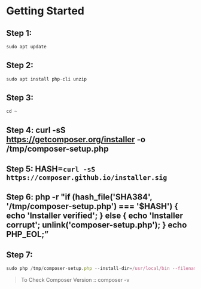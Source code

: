 # Getting Started
## Step 1:

```javascript 
sudo apt update
````

## Step 2: 

```javascript 
sudo apt install php-cli unzip
````

## Step 3:

```javascript 
cd ~
````

## Step 4: curl -sS https://getcomposer.org/installer -o /tmp/composer-setup.php

## Step 5: HASH=`curl -sS https://composer.github.io/installer.sig`

## Step 6: php -r "if (hash_file('SHA384', '/tmp/composer-setup.php') === '$HASH') { echo 'Installer verified'; } else { echo 'Installer corrupt'; unlink('composer-setup.php'); } echo PHP_EOL;”

## Step 7:

```javascript 
sudo php /tmp/composer-setup.php --install-dir=/usr/local/bin --filename=composer
````

> To Check Composer Version :: composer -v
